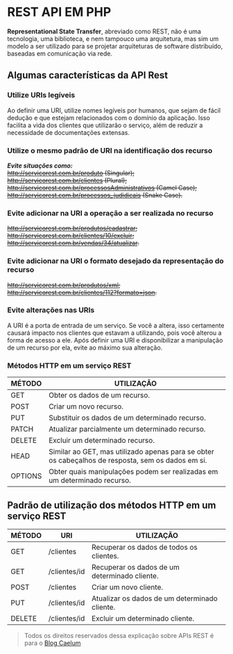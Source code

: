# REST API EM PHP
**Representational State Transfer**, abreviado como REST, não é uma tecnologia, uma biblioteca, e nem tampouco uma arquitetura, mas sim um modelo a ser utilizado para se projetar arquiteturas de software distribuído, baseadas em comunicação via rede.

## Algumas características da API Rest

### Utilize URIs legíveis

Ao definir uma URI, utilize nomes legíveis por humanos, que sejam de fácil dedução e que estejam relacionados com o domínio da aplicação. Isso facilita a vida dos clientes que utilizarão o serviço, além de reduzir a necessidade de documentações extensas.

### Utilize o mesmo padrão de URI na identificação dos recurso

***Evite situações como:***  <br>
~~http://servicorest.com.br/produto (Singular);~~ <br>
~~http://servicorest.com.br/clientes (Plural);~~ <br>
~~http://servicorest.com.br/processosAdministrativos (Camel Case);~~  <br>
~~http://servicorest.com.br/processos_judidicais (Snake Case).~~  <br>

### Evite adicionar na URI a operação a ser realizada no recurso

~~http://servicorest.com.br/produtos/cadastrar;~~ <br>
~~http://servicorest.com.br/clientes/10/excluir;~~ <br>
~~http://servicorest.com.br/vendas/34/atualizar.~~ <br>

### Evite adicionar na URI o formato desejado da representação do recurso

~~http://servicorest.com.br/produtos/xml;~~ <br>
~~http://servicorest.com.br/clientes/112?formato=json.~~ <br>

### Evite alterações nas URIs

A URI é a porta de entrada de um serviço. Se você a altera, isso certamente causará impacto nos clientes que estavam a utilizando, pois você alterou a forma de acesso a ele. Após definir uma URI e disponibilizar a manipulação de um recurso por ela, evite ao máximo sua alteração.
### Métodos HTTP em um serviço REST
| MÉTODO | UTILIZAÇÃO |
|--|--|
|GET|Obter os dados de um recurso.|
|POST|Criar um novo recurso.|
|PUT|Substituir os dados de um determinado recurso.|
|PATCH|Atualizar parcialmente um determinado recurso.|
|DELETE|Excluir um determinado recurso.|
|HEAD|Similar ao GET, mas utilizado apenas para se obter os cabeçalhos de resposta, sem os dados em si.|
|OPTIONS|Obter quais manipulações podem ser realizadas em um determinado recurso.|


## Padrão de utilização dos métodos HTTP em um serviço REST
|MÉTODO|URI| UTILIZAÇÃO |
|--|--|--|
|GET|/clientes|Recuperar os dados de todos os clientes.|
|GET|/clientes/id| Recuperar os dados de um determinado cliente.|
|POST|/clientes|Criar um novo cliente.|
|PUT|/clientes/id |Atualizar os dados de um determinado cliente.|
|DELETE|/clientes/id|Excluir um determinado cliente.|




> Todos os direitos reservados dessa explicação sobre APIs REST é para o
> [Blog  Caelum](https://blog.caelum.com.br/rest-principios-e-boas-praticas/)

